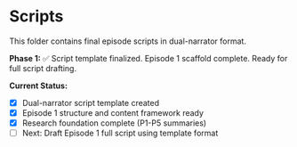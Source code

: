 # Scripts

This folder contains final episode scripts in dual-narrator format.

**Phase 1:** ✅ Script template finalized. Episode 1 scaffold complete. Ready for full script drafting.

**Current Status:**
- [x] Dual-narrator script template created
- [x] Episode 1 structure and content framework ready
- [x] Research foundation complete (P1-P5 summaries)
- [ ] Next: Draft Episode 1 full script using template format
